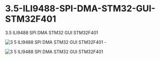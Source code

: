 # 3.5-ILI9488-SPI-DMA-STM32-GUI-STM32F401
3.5 ILI9488 SPI DMA STM32 GUI STM32F401

![3 5 ILI9488 SPI DMA STM32 GUI STM32F401 -](https://github.com/offpic/3.5-ILI9488-SPI-DMA-STM32-GUI-STM32F401/assets/31142397/ad4f0a4b-4513-491d-a8ef-78540e2e883d)

![3 5 ILI9488 SPI DMA STM32 GUI STM32F401](https://github.com/offpic/3.5-ILI9488-SPI-DMA-STM32-GUI-STM32F401/assets/31142397/c9fdfecc-43fa-4cc2-9666-fe9ae33848ce)
